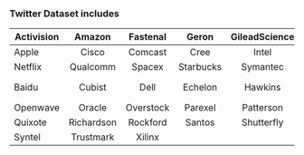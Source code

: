 ### Twitter Dataset includes


|Activision |	Amazon |	Fastenal |	Geron |	GileadScience|Novavax |	Nvidia |Adobe|
| ---------- |:-------------:| :-----:|:-----:|:-----:|:-----:|:-----:|:------:|
 |Apple| Cisco |	Comcast |	Cree |	Intel| Marvell| Microsoft |	Nasdaq |
 |Netflix |	Qualcomm |	Spacex |Starbucks| Symantec |	Tesla |	Facebook |	Sears |
 |Baidu |	Cubist |	Dell| Echelon |	Hawkins| Hudson |	Infospace |	Liberty Global |
 |Openwave |Oracle |	Overstock |	Parexel |	Patterson |	Phoenix |Plexus |	Powell |
|Quixote |	Richardson |	Rockford |Santos |	Shutterfly 	|Silverstar |	Sonicwall |	Stratasys
|Syntel |	Trustmark |	Xilinx|
